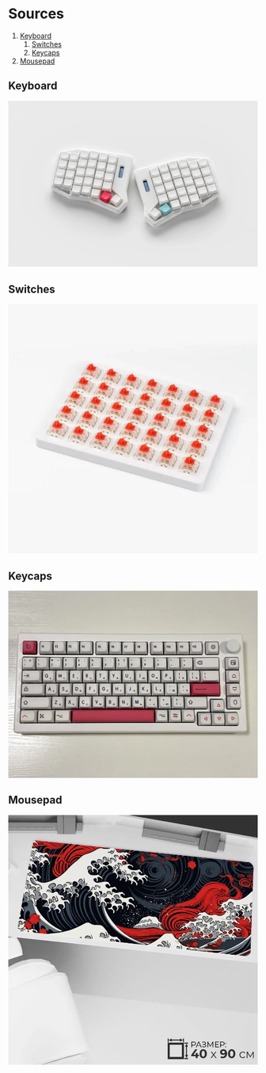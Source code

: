 # Sources

1. [Keyboard](https://ergohaven.xyz/k02)
   1. [Switches](https://www.ozon.ru/product/1stplayer-klaviatura-gateron-g-pro-switch-set-gateron-g-pro-red-krasnyy-956909556/?oos_search=false)
   2. [Keycaps](https://www.ozon.ru/product/keykapy-dlya-mehanicheskoy-klaviatury-white-red-xda-pbt-1142970452/?oos_search=false)
2. [Mousepad](https://www.ozon.ru/product/prostye-resheniya-kovrik-dlya-myshi-bolshoy-kovrik-dlya-myshki-pk-xxl-temno-seryy-959261175/)

## Keyboard
[![keyboard](../assets/materials/k02.jpg)](https://ergohaven.xyz/k02)

## Switches
[![Switches](../assets/materials/switches.webp)](https://www.ozon.ru/product/1stplayer-klaviatura-gateron-g-pro-switch-set-gateron-g-pro-red-krasnyy-956909556/?oos_search=false)

## Keycaps
[![Keycaps](../assets/materials/keycaps.webp)](https://www.ozon.ru/product/keykapy-dlya-mehanicheskoy-klaviatury-white-red-xda-pbt-1142970452/?oos_search=false)

## Mousepad
[![Mousepad](../assets/materials/mousepad.webp)](https://www.ozon.ru/product/prostye-resheniya-kovrik-dlya-myshi-bolshoy-kovrik-dlya-myshki-pk-xxl-temno-seryy-959261175/)

